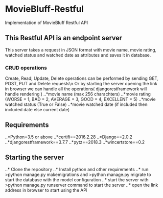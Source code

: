 # MovieBluff-Restful
Implementation of MovieBluff Restful API

## This Restful API is an endpoint server

This server takes a request in JSON format with movie name, movie rating, watched status and watched date as attributes and saves it in database.

### CRUD operations

Create, Read, Update, Delete operations can be performed by sending GET, POST, PUT and Delete requests\n
Or by starting the server opening the link in browser we can handle all the operations( djangorestframework will handle rendering )
..*movie name (max 256 charachters)
..*movie rating (WORSE = 1, BAD = 2, AVERAGE = 3, GOOD = 4, EXCELLENT = 5)
..*movie watched status (True or False)
..*movie watched date (if included then included date else current date)

## Requirements

..*Python=3.5 or above
..*certifi==2016.2.28
..*Django==2.0.2
..*djangorestframework==3.7.7
..*pytz==2018.3
..*wincertstore==0.2

## Starting the server

..* Clone the repository
..* Install python and other requirements
..* run >python manage.py makemigrations and >python manage.py migrate to start the database with the model configuration
..* start the server with >python manage.py runserver command to start the server
..* open the link address in browser to start using the API